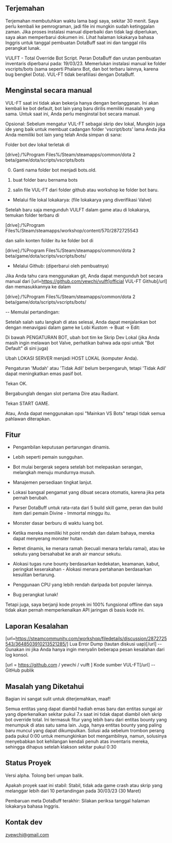 ##  Terjemahan 

Terjemahan membutuhkan waktu lama bagi saya, sekitar 30 menit. Saya perlu kembali ke pemrograman, jadi file ini mungkin sudah ketinggalan zaman. Jika proses instalasi manual diperbaiki dan tidak lagi diperlukan, saya akan memperbarui dokumen ini. Lihat halaman lokakarya bahasa Inggris untuk tanggal pembuatan DotaBuff saat ini dan tanggal rilis perangkat lunak.



VULFT - Total Override Bot Script. Peran DotaBuff dan urutan pembuatan inventaris diperbarui pada: 19/03/23. Memerlukan instalasi manual ke folder vscripts/bots (sama seperti Phalanx Bot, dan bot terbaru lainnya, karena bug bengkel Dota). VUL-FT tidak berafiliasi dengan DotaBuff.



##  Menginstal secara manual 

VUL-FT saat ini tidak akan bekerja hanya dengan berlangganan. Ini akan kembali ke bot default, bot lain yang baru dirilis memiliki masalah yang sama. Untuk saat ini, Anda perlu menginstal bot secara manual.



Opsional: Sebelum mengatur VUL-FT sebagai skrip dev lokal, Mungkin juga ide yang baik untuk membuat cadangan folder 'vscript/bots' lama Anda jika Anda memiliki bot lain yang telah Anda simpan di sana:

Folder bot dev lokal terletak di

[drive]:/%Program Files%/Steam/steamapps/common/dota 2 beta/game/dota/scripts/vscripts/bots

0) Ganti nama folder bot menjadi bots.old.

1) buat folder baru bernama bots

2) salin file VUL-FT dari folder github atau workshop ke folder bot baru.



- Melalui file lokal lokakarya: (file lokakarya yang diverifikasi Valve)

Setelah baru saja mengunduh VULFT dalam game atau di lokakarya, temukan folder terbaru di

[drive]:/%Program Files%/Steam/steamapps/workshop/content/570/2872725543

dan salin konten folder itu ke folder bot di

[drive]:/%Program Files%/Steam/steamapps/common/dota 2 beta/game/dota/scripts/vscripts/bots/



- Melalui Github: (diperbarui oleh pembuatnya)

Jika Anda tahu cara menggunakan git, Anda dapat mengunduh bot secara manual dari [url=https://github.com/yewchi/vulft]official VUL-FT Github[/url] dan memasukkannya ke dalam

[drive]:/%Program Files%/Steam/steamapps/common/dota 2 beta/game/dota/scripts/vscripts/bots/



-- Memulai pertandingan:

Setelah salah satu langkah di atas selesai, Anda dapat menjalankan bot dengan menavigasi dalam game ke Lobi Kustom -> Buat -> Edit:

Di bawah PENGATURAN BOT, ubah bot tim ke Skrip Dev Lokal (jika Anda masih ingin melawan bot Valve, perhatikan bahwa ada opsi untuk "Bot Default" di sini juga)

Ubah LOKASI SERVER menjadi HOST LOKAL (komputer Anda).

Pengaturan 'Mudah' atau 'Tidak Adil' belum berpengaruh, tetapi 'Tidak Adil' dapat meningkatkan emas pasif bot.

Tekan OK.

Bergabunglah dengan slot pertama Dire atau Radiant.

Tekan START GAME.



Atau, Anda dapat menggunakan opsi "Mainkan VS Bots" tetapi tidak semua pahlawan diterapkan.



## Fitur

- Pengambilan keputusan pertarungan dinamis.

- Lebih seperti pemain sungguhan.

- Bot mulai bergerak segera setelah bot melepaskan serangan, melangkah menuju mundurnya musuh.

- Manajemen persediaan tingkat lanjut.

- Lokasi bangsal pengamat yang dibuat secara otomatis, karena jika peta pernah berubah.

- Parser DotaBuff untuk rata-rata dari 5 build skill game, peran dan build item dari pemain Divine - Immortal minggu itu.

- Monster dasar berburu di waktu luang bot.

- Ketika mereka memiliki hit point rendah dan dalam bahaya, mereka dapat menyerang monster hutan.

- Retret dinamis, ke menara ramah (kecuali menara terlalu ramai), atau ke sekutu yang bersahabat ke arah air mancur sekutu.

- Alokasi tugas rune bounty berdasarkan kedekatan, keamanan, kabut, peringkat keserakahan - Alokasi menara pertahanan berdasarkan kesulitan bertarung.

- Penggunaan CPU yang lebih rendah daripada bot populer lainnya.

- Bug perangkat lunak!



Tetapi juga, saya berjanji kode proyek ini 100% fungsional offline dan saya tidak akan pernah memperkenalkan API jaringan di basis kode ini.



## Laporan Kesalahan

[url=https://steamcommunity.com/workshop/filedetails/discussion/2872725543/3648503910213521285/] Lua Error Dump (tautan diskusi uap)[/url] -- Gunakan ini jika Anda hanya ingin menyalin beberapa pesan kesalahan dari log konsol.

[url = https://github.com / yewchi / vulft ] Kode sumber VUL-FT[/url] -- GitHub publik



## Masalah yang Diketahui

Bagian ini sangat sulit untuk diterjemahkan, maaf!



Semua entitas yang dapat diambil hadiah emas baru dan entitas sungai air yang diperkenalkan sekitar pukul 7.x saat ini tidak dapat diambil oleh skrip bot override total. Ini termasuk fitur yang lebih baru dari entitas bounty yang menumpuk di atas satu sama lain. Juga, hanya entitas bounty yang paling baru muncul yang dapat dikumpulkan. Solusi ada sebelum trombon perang pada pukul 0:00 untuk memungkinkan bot mengambilnya, namun, solusinya menyebabkan bot kehilangan kendali penuh atas inventaris mereka, sehingga dihapus setelah klakson sekitar pukul 0:30



## Status Proyek

Versi alpha. Tolong beri umpan balik.

Apakah proyek saat ini stabil: Stabil, tidak ada game crash atau skrip yang melanggar lebih dari 10 pertandingan pada 30/03/23 (30 Maret)

Pembaruan meta DotaBuff terakhir: Silakan periksa tanggal halaman lokakarya bahasa Inggris.



## Kontak dev

zyewchi@gmail.com

